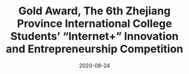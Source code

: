 ---
title: Gold Award, The 6th Zhejiang Province International College Students’ “Internet+” Innovation and Entrepreneurship Competition
date: 2020-08-24
category: Competition
description: >-
  第六届浙江省国际互联网+大学生创新创业大赛金奖
  </br>浙江省大学生科技竞赛委员会、浙江省大学生创新创业大赛组委会
image: assets/images/ach/comp.png
links:
  "Certificate": "/assets/achievements/2020/互联网+.pdf"
---